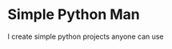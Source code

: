 # Simple Python Man

I create simple python projects anyone can use

<!---
SimplePythonMan/SimplePythonMan is a ✨ special ✨ repository because its `README.md` (this file) appears on your GitHub profile.
You can click the Preview link to take a look at your changes.
--->
